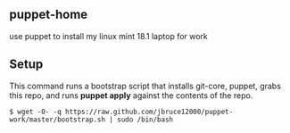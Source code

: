 ## puppet-home

use puppet to install my linux mint 18.1 laptop for work


## Setup

This command runs a bootstrap script that installs git-core, puppet, grabs this repo, and runs **puppet apply** against the contents of the repo.

    $ wget -O- -q https://raw.github.com/jbruce12000/puppet-work/master/bootstrap.sh | sudo /bin/bash

